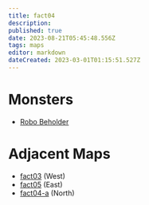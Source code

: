 ```yaml
---
title: fact04
description: 
published: true
date: 2023-08-21T05:45:48.556Z
tags: maps
editor: markdown
dateCreated: 2023-03-01T01:15:51.527Z
---
```


# Monsters
 * [Robo Beholder](/monsters/robo-beholder)

# Adjacent Maps
 * [fact03](/maps/fact03) (West)
 * [fact05](/maps/fact05) (East)
 * [fact04-a](/maps/fact04-a) (North)
